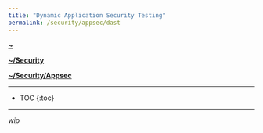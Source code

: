 ```yaml
---
title: "Dynamic Application Security Testing"
permalink: /security/appsec/dast
---
```


**[~](../../../README.md)**

**[~/Security](../../security.md)**

**[~/Security/Appsec](../appsec.md)**

---

* TOC
{:toc}

---

_wip_
